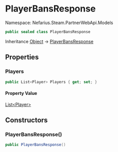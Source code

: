 # PlayerBansResponse

Namespace: Nefarius.Steam.PartnerWebApi.Models

```csharp
public sealed class PlayerBansResponse
```

Inheritance [Object](https://docs.microsoft.com/en-us/dotnet/api/system.object) → [PlayerBansResponse](./nefarius.steam.partnerwebapi.models.playerbansresponse.md)

## Properties

### <a id="properties-players"/>**Players**

```csharp
public List<Player> Players { get; set; }
```

#### Property Value

[List&lt;Player&gt;](https://docs.microsoft.com/en-us/dotnet/api/system.collections.generic.list-1)<br>

## Constructors

### <a id="constructors-.ctor"/>**PlayerBansResponse()**

```csharp
public PlayerBansResponse()
```
